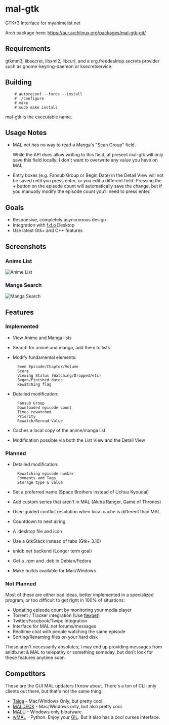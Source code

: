 mal-gtk
=======
GTK+3 Interface for myanimelist.net

Arch package here: https://aur.archlinux.org/packages/mal-gtk-git/

Requirements
------------
gtkmm3, libsecret, libxml2, libcurl, and a org.freedesktop.secrets
provider such as gnome-keyring-daemon or ksecretservice.

Building
--------
        # autoreconf --force --install
        # ./configure
        # make
        # sudo make install

mal-gtk is the executable name.

Usage Notes
-----------
- MAL.net has no way to read a Manga's "Scan Group" field.

  While the API does allow writing to this field, at present mal-gtk
  will only save this field locally; I don't want to overwrite any
  value you have on MAL.

- Entry boxes (e.g. Fansub Group or Begin Date) in the Detail View
  will not be saved until you press enter, or you edit a different
  field. Pressing the + button on the episode count will automatically
  save the change, but if you manually modify the episode count you'll
  need to press enter.

Goals
-----
- Responsive, completely asyncronous design
- Integration with [f.d.o](http://freedesktop.org) Desktop
- Use latest Gtk+ and C++ features

Screenshots
-----------
### Anime List
![Anime List](http://github.com/talisein/mal-gtk/blob/master/images/animelist.jpg?raw=true)

### Manga Search
![Manga Search](http://github.com/talisein/mal-gtk/blob/master/images/mangasearch.jpg?raw=true)

Features
--------
### Implemented
- View Anime and Manga lists
- Search for anime and manga, add them to lists
- Modify fundamental elements:

        Seen Episode/Chapter/Volume
        Score
        Viewing Status (Watching/Dropped/etc)
        Began/Finished dates
        Rewatching flag
- Detailed modification:

        Fansub Group
        Downloaded episode count
        Times rewatched
        Priority
        Rewatch/Reread Value
- Caches a local copy of the anime/manga list
- Modification possible via both the List View and the Detail View

### Planned

- Detailed modification:

        Rewatching episode number
        Comments and Tags
        Storage type & value
- Set a preferred name (Space Brothers instead of Uchuu Kyoudai)
- Add custom series that aren't in MAL (Akiba Ranger, Game of Thrones)
- User-guided conflict resolution when local cache is different than MAL
- Countdown to next airing
- A .desktop file and icon
- Use a GtkStack instead of tabs (Gtk+ 3.10)
- anidb.net backend (Longer term goal)
- Get a .rpm and .deb in Debian/Fedora
- Make builds available for Mac/Windows

### Not Planned 
Most of these are either bad ideas, better implemented in a specialized
program, or too difficult to get right in 100% of situations:

- Updating episode count by monitoring your media player
- Torrent / Tracker integration (Use [flexget](http://www.flexget.com))
- Twitter/Facebook/Twipo integration
- Interface for MAL.net forums/messages
- Realtime chat with people watching the same episode
- Sorting/Renaming files on your hard disk

These aren't necessarily absolutes; I may end up providing messages
from anidb.net & MAL to telepathy or something someday, but don't look
for these features anytime soon.

Competitors
-----------
These are the GUI MAL updaters I know about. There's a ton of CLI-only
clients out there, but that's not the same thing. 

- [Taiga](https://code.google.com/p/taiga/) - Mac/Windows Only, but
  pretty cool.
- [MALDECK](http://myanimelist.net/clubs.php?cid=33305) - Mac/Windows
  only, but also pretty cool.
- [MALU](http://www.malupdater.com/) - Windows only bloatware.
- [wMAL](https://github.com/z411/wmal-python) - Python. Enjoy your
  [GIL](https://en.wikipedia.org/wiki/Global_Interpreter_Lock). But it
  also has a cool curses interface.
